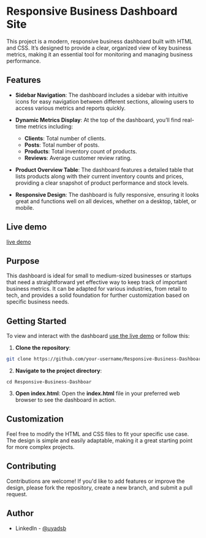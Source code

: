 # Responsive Business Dashboard Site

This project is a modern, responsive business dashboard built with HTML and CSS. It’s designed to provide a clear, organized view of key business metrics, making it an essential tool for monitoring and managing business performance.

## Features

- **Sidebar Navigation**: The dashboard includes a sidebar with intuitive icons for easy navigation between different sections, allowing users to access various metrics and reports quickly.
  
- **Dynamic Metrics Display**: At the top of the dashboard, you’ll find real-time metrics including:
  - **Clients**: Total number of clients.
  - **Posts**: Total number of posts.
  - **Products**: Total inventory count of products.
  - **Reviews**: Average customer review rating.

- **Product Overview Table**: The dashboard features a detailed table that lists products along with their current inventory counts and prices, providing a clear snapshot of product performance and stock levels.

- **Responsive Design**: The dashboard is fully responsive, ensuring it looks great and functions well on all devices, whether on a desktop, tablet, or mobile.

## Live demo

[live demo](https://uyadsb.github.io/Responsive-Business-Dashboard)

## Purpose

This dashboard is ideal for small to medium-sized businesses or startups that need a straightforward yet effective way to keep track of important business metrics. It can be adapted for various industries, from retail to tech, and provides a solid foundation for further customization based on specific business needs.


## Getting Started

To view and interact with the dashboard [use the live demo](https://uyadsb.github.io/Responsive-Business-Dashboard) or follow this:

1. **Clone the repository**:
```bash
git clone https://github.com/your-username/Responsive-Business-Dashboar.git
```

2. **Navigate to the project directory**:
```
cd Responsive-Business-Dashboar
```

3. **Open index.html**:
   Open the **index.html** file in your preferred web browser to see the dashboard in action.


## Customization

Feel free to modify the HTML and CSS files to fit your specific use case. The design is simple and easily adaptable, making it a great starting point for more complex projects.

## Contributing

Contributions are welcome! If you'd like to add features or improve the design, please fork the repository, create a new branch, and submit a pull request.

## Author

- LinkedIn - [@uyadsb](https://www.linkedin.com/in/iyad-sebti)
